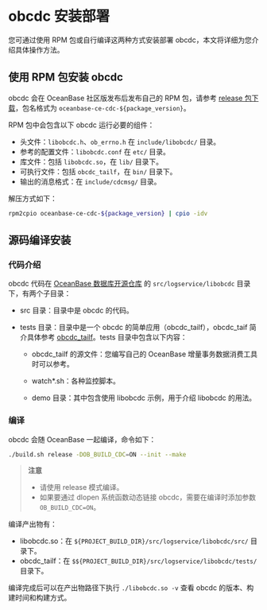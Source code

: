 # obcdc 安装部署

您可通过使用 RPM 包或自行编译这两种方式安装部署 obcdc，本文将详细为您介绍具体操作方法。

## 使用 RPM 包安装 obcdc

obcdc 会在 OceanBase 社区版发布后发布自己的 RPM 包，请参考 [release 包下载](https://github.com/oceanbase/oceanbase/releases)，包名格式为 `oceanbase-ce-cdc-${package_version}`。

RPM 包中会包含以下 obcdc 运行必要的组件：

* 头文件：`libobcdc.h`、`ob_errno.h` 在 `include/libobcdc/` 目录。
* 参考的配置文件：`libobcdc.conf` 在 `etc/` 目录。
* 库文件：包括 `libobcdc.so`，在 `lib/` 目录下。
* 可执行文件：包括 `obcdc_tailf`，在 `bin/` 目录下。
* 输出的消息格式：在 `include/cdcmsg/` 目录。

解压方式如下：

```bash
rpm2cpio oceanbase-ce-cdc-${package_version} | cpio -idv
```

## 源码编译安装

### 代码介绍

obcdc 代码在 [OceanBase 数据库开源仓库](https://github.com/oceanbase/oceanbase) 的 `src/logservice/libobcdc` 目录下，有两个子目录：

* src 目录：目录中是 obcdc 的代码。
* tests 目录：目录中是一个 obcdc 的简单应用（obcdc_tailf），obcdc_taif 简介具体参考 [obcdc_tailf](3.obcdc_tailf.md)。tests 目录中包含以下内容：

  * obcdc_tailf 的源文件：您编写自己的 OceanBase 增量事务数据消费工具时可以参考。

  * watch\*.sh：各种监控脚本。

  * demo 目录：其中包含使用 libobcdc 示例，用于介绍 libobcdc 的用法。

### 编译

obcdc 会随 OceanBase 一起编译，命令如下：

```bash
./build.sh release -DOB_BUILD_CDC=ON --init --make
```

>**注意**
>
>* 请使用 release 模式编译。
>* 如果要通过 dlopen 系统函数动态链接 obcdc，需要在编译时添加参数`OB_BUILD_CDC=ON`。

编译产出物有：

* libobcdc.so：在 `${PROJECT_BUILD_DIR}/src/logservice/libobcdc/src/` 目录下。
* obcdc_tailf：在 `$${PROJECT_BUILD_DIR}/src/logservice/libobcdc/tests/` 目录下。

编译完成后可以在产出物路径下执行 `./libobcdc.so -v` 查看 obcdc 的版本、构建时间和构建方式。
